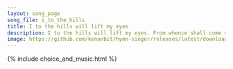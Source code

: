 ```yaml
---
layout: song_page
song_file: i_to_the_hills
title: I to the hills will lift my eyes
description: I to the hills will lift my eyes. From whence shall come my aid? My help is from the Lord alone, who heav'n and earth has made.  God will not let your... christian 4part acapella 4verse musicbyother textbyother 
image: https://github.com/kenanbit/hymn-singer/releases/latest/download/i_to_the_hills-trad.png
---
```


{% include choice_and_music.html %}